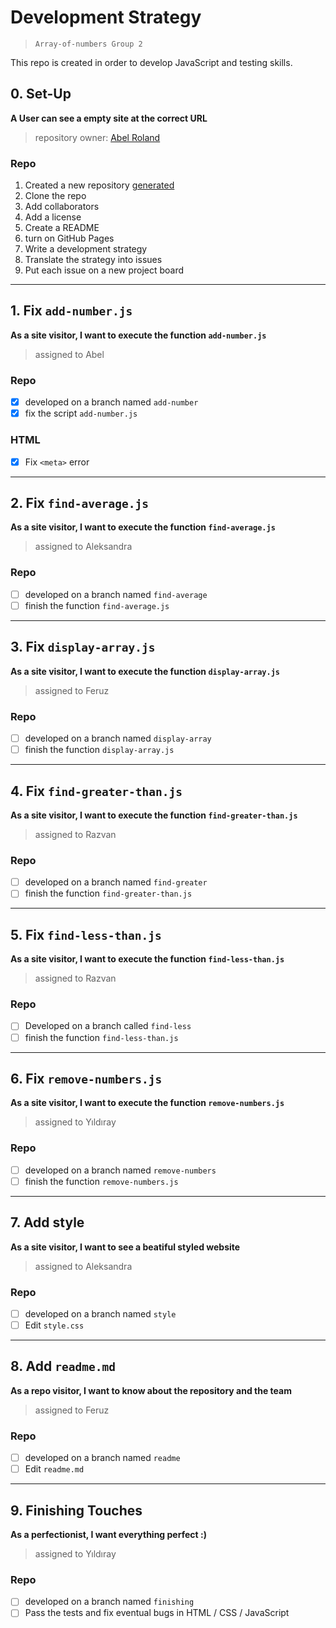 # Development Strategy

> `Array-of-numbers Group 2`

This repo is created in order to develop JavaScript and testing skills.  

## 0. Set-Up

__A User can see a empty site at the correct URL__

> repository owner: [Abel Roland](https://github.com/abelRoland)

### Repo

1. Created a new repository [generated](https://github.com/HackYourFutureBelgium/array-of-numbers)
1. Clone the repo
1. Add collaborators
1. Add a license
1. Create a README
1. turn on GitHub Pages
1. Write a development strategy
1. Translate the strategy into issues
1. Put each issue on a new project board

---

## 1. Fix `add-number.js`

__As a site visitor, I want to execute the function `add-number.js`__

> assigned to Abel

### Repo

- [x] developed on a branch named `add-number`
- [x] fix the script `add-number.js`

### HTML

- [x] Fix `<meta>` error

---

## 2. Fix `find-average.js`

__As a site visitor, I want to execute the function `find-average.js`__

> assigned to Aleksandra

### Repo

- [ ] developed on a branch named `find-average`
- [ ] finish the function `find-average.js`

---

## 3. Fix `display-array.js`

__As a site visitor, I want to execute the function `display-array.js`__

> assigned to Feruz

### Repo

- [ ] developed on a branch named `display-array`
- [ ] finish the function `display-array.js`

---

## 4. Fix `find-greater-than.js`

__As a site visitor, I want to execute the function `find-greater-than.js`__

> assigned to Razvan

### Repo

- [ ] developed on a branch named `find-greater`
- [ ] finish the function `find-greater-than.js`

---

## 5. Fix `find-less-than.js`

__As a site visitor, I want to execute the function `find-less-than.js`__

> assigned to Razvan

### Repo

- [ ] Developed on a branch called `find-less`
- [ ] finish the function `find-less-than.js` 

---

## 6. Fix `remove-numbers.js`

__As a site visitor, I want to execute the function `remove-numbers.js`__

> assigned to Yıldıray

### Repo

- [ ] developed on a branch named `remove-numbers`
- [ ] finish the function `remove-numbers.js`

---

## 7. Add style

__As a site visitor, I want to see a beatiful styled website__

> assigned to Aleksandra

### Repo

- [ ] developed on a branch named `style`
- [ ] Edit `style.css`

---

## 8. Add `readme.md`

__As a repo visitor, I want to know about the repository and the team__

> assigned to Feruz

### Repo

- [ ] developed on a branch named `readme`
- [ ] Edit `readme.md`

---

## 9. Finishing Touches

__As a perfectionist, I want everything perfect :)__

> assigned to Yıldıray

### Repo

- [ ] developed on a branch named `finishing`
- [ ] Pass the tests and fix eventual bugs in HTML / CSS / JavaScript